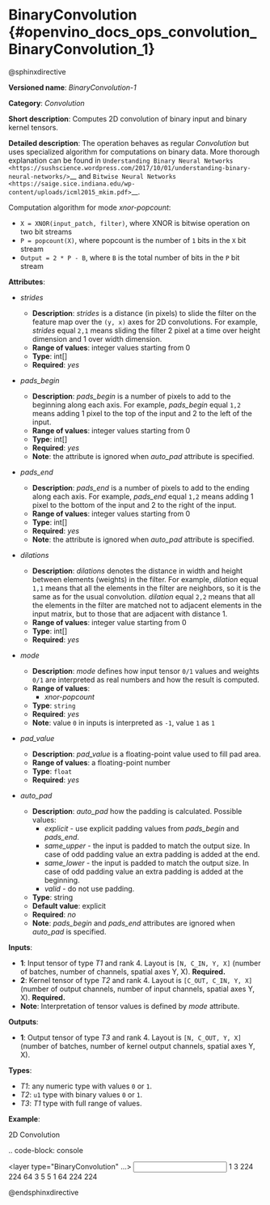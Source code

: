 # BinaryConvolution {#openvino_docs_ops_convolution_BinaryConvolution_1}

@sphinxdirective

**Versioned name**: *BinaryConvolution-1*

**Category**: *Convolution*

**Short description**: Computes 2D convolution of binary input and binary kernel tensors.

**Detailed description**: The operation behaves as regular *Convolution* but uses specialized algorithm for computations on binary data. More thorough explanation can be found in `Understanding Binary Neural Networks <https://sushscience.wordpress.com/2017/10/01/understanding-binary-neural-networks/>`__ and `Bitwise Neural Networks <https://saige.sice.indiana.edu/wp-content/uploads/icml2015_mkim.pdf>`__.


Computation algorithm for mode *xnor-popcount*:
- ``X = XNOR(input_patch, filter)``, where XNOR is bitwise operation on two bit streams
- ``P = popcount(X)``, where popcount is the number of ``1`` bits in the ``X`` bit stream
- ``Output = 2 * P - B``, where ``B`` is the total number of bits in the ``P`` bit stream

**Attributes**:

* *strides*

  * **Description**: *strides* is a distance (in pixels) to slide the filter on the feature map over the ``(y, x)`` axes for 2D convolutions. For example, *strides* equal ``2,1`` means sliding the filter 2 pixel at a time over height dimension and 1 over width dimension.
  * **Range of values**: integer values starting from 0
  * **Type**: int[]
  * **Required**: *yes*

* *pads_begin*

  * **Description**: *pads_begin* is a number of pixels to add to the beginning along each axis. For example, *pads_begin* equal ``1,2`` means adding 1 pixel to the top of the input and 2 to the left of the input.
  * **Range of values**: integer values starting from 0
  * **Type**: int[]
  * **Required**: *yes*
  * **Note**: the attribute is ignored when *auto_pad* attribute is specified.

* *pads_end*

  * **Description**: *pads_end* is a number of pixels to add to the ending along each axis. For example, *pads_end* equal ``1,2`` means adding 1 pixel to the bottom of the input and 2 to the right of the input.
  * **Range of values**: integer values starting from 0
  * **Type**: int[]
  * **Required**: *yes*
  * **Note**: the attribute is ignored when *auto_pad* attribute is specified.

* *dilations*

  * **Description**: *dilations* denotes the distance in width and height between elements (weights) in the filter. For example, *dilation* equal ``1,1`` means that all the elements in the filter are neighbors, so it is the same as for the usual convolution. *dilation* equal ``2,2`` means that all the elements in the filter are matched not to adjacent elements in the input matrix, but to those that are adjacent with distance 1.
  * **Range of values**: integer value starting from 0
  * **Type**: int[]
  * **Required**: *yes*

* *mode*

  * **Description**: *mode* defines how input tensor ``0/1`` values and weights ``0/1`` are interpreted as real numbers and how the result is computed.
  * **Range of values**:
    * *xnor-popcount*
  * **Type**: ``string``
  * **Required**: *yes*
  * **Note**: value ``0`` in inputs is interpreted as ``-1``, value ``1`` as ``1``

* *pad_value*

  * **Description**: *pad_value* is a floating-point value used to fill pad area.
  * **Range of values**: a floating-point number
  * **Type**: ``float``
  * **Required**: *yes*

* *auto_pad*

  * **Description**: *auto_pad* how the padding is calculated. Possible values:
    * *explicit* - use explicit padding values from *pads_begin* and *pads_end*.
    * *same_upper* - the input is padded to match the output size. In case of odd padding value an extra padding is added at the end.
    * *same_lower* - the input is padded to match the output size. In case of odd padding value an extra padding is added at the beginning.
    * *valid* - do not use padding.
  * **Type**: string
  * **Default value**: explicit
  * **Required**: *no*
  * **Note**: *pads_begin* and *pads_end* attributes are ignored when *auto_pad* is specified.

**Inputs**:

*   **1**: Input tensor of type *T1* and rank 4. Layout is ``[N, C_IN, Y, X]`` (number of batches, number of channels, spatial axes Y, X). **Required.**
*   **2**: Kernel tensor of type *T2* and rank 4. Layout is ``[C_OUT, C_IN, Y, X]`` (number of output channels, number of input channels, spatial axes Y, X). **Required.**
*   **Note**: Interpretation of tensor values is defined by *mode* attribute.

**Outputs**:

*   **1**: Output tensor of type *T3* and rank 4. Layout is ``[N, C_OUT, Y, X]`` (number of batches, number of kernel output channels, spatial axes Y, X).

**Types**:

* *T1*: any numeric type with values ``0`` or ``1``.
* *T2*: ``u1`` type with binary values ``0`` or ``1``.
* *T3*: *T1* type with full range of values.

**Example**:

2D Convolution

.. code-block: console
   
   <layer type="BinaryConvolution" ...>
       <data dilations="1,1" pads_begin="2,2" pads_end="2,2" strides="1,1" mode="xnor-popcount" pad_value="0" auto_pad="explicit"/>
       <input>
           <port id="0">
               <dim>1</dim>
               <dim>3</dim>
               <dim>224</dim>
               <dim>224</dim>
           </port>
           <port id="1">
               <dim>64</dim>
               <dim>3</dim>
               <dim>5</dim>
               <dim>5</dim>
           </port>
       </input>
       <output>
           <port id="2" precision="FP32">
               <dim>1</dim>
               <dim>64</dim>
               <dim>224</dim>
               <dim>224</dim>
           </port>
       </output>
   </layer>

@endsphinxdirective


